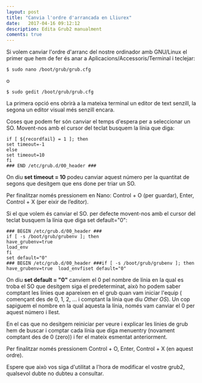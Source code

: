 ```yaml
---
layout: post
title: "Canvia l'ordre d'arrancada en Lliurex"
date:   2017-04-16 09:12:12
description: Edita Grub2 manualment
coments: true
---
```

Si volem canviar l'ordre d'arranc del nostre ordinador amb GNU/Linux el primer que hem de fer és anar a  Aplicacions/Accessoris/Terminal i teclejar:


    $ sudo nano /boot/grub/grub.cfg

o

    $ sudo gedit /boot/grub/grub.cfg

La primera opció ens obrirà a la mateixa terminal un editor de text senzill, la segona un editor visual més senzill encara.

Coses que podem fer són canviar el temps d'espera per a seleccionar un SO. Movent-nos amb el cursor del teclat busquem la línia que diga:  

    if [ ${recordfail} = 1 ]; then
    set timeout=-1
    else
    set timeout=10
    fi
    ### END /etc/grub.d/00_header ###


On diu  **set timeout = 10**  podeu canviar aquest número per la quantitat de segons que desitgem que ens done per triar un SO.

Per finalitzar només pressionem en Nano: Control + O (per guardar), Enter, Control + X (per eixir de l’editor).

Si el que volem és canviar el SO. per defecte movent-nos amb el cursor del teclat busquem la línia que diga set default="0":


    ### BEGIN /etc/grub.d/00_header ###
    if [ -s /boot/grub/grubenv ]; then
    have_grubenv=true
    load_env
    fi
    set default="0"
    ### BEGIN /etc/grub.d/00_header ###if [ -s /boot/grub/grubenv ]; then  have_grubenv=true  load_envfiset default="0"


On diu **set default = "0"** canviem el  0  pel nombre de línia en la qual es troba el SO que desitgem siga el predeterminat, això ho podem saber comptant les línies que apareixen en el grub quan vam iniciar l'equip ( començant des de 0, 1, 2, ... i comptant la línia que diu *Other OS*). Un cop sapiguem el nombre en la qual aquesta la línia, només vam canviar el  0  per aquest número i llest.

En el cas que no desitgem reiniciar per veure i explicar les línies de grub hem de buscar i comptar cada línia que diga  menuentry  (novament comptant des de 0 (zero)) i fer el mateix esmentat anteriorment.

Per finalitzar només pressionem  Control + O, Enter, Control + X  (en aquest ordre).

Espere que això  vos siga d'utilitat a l'hora de modificar el vostre grub2, qualsevol dubte no dubteu a consultar.
